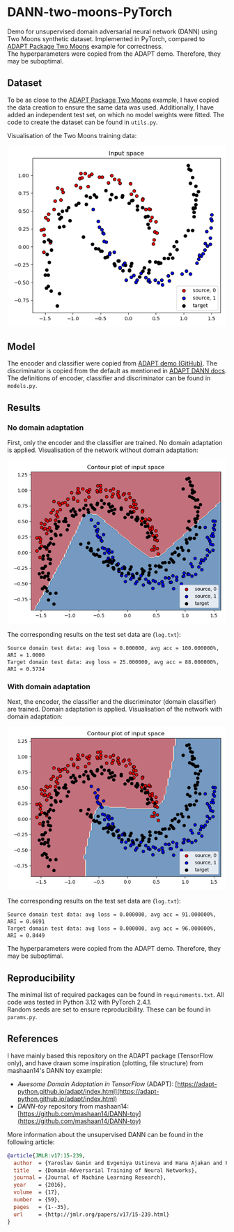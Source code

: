 # DANN-two-moons-PyTorch
Demo for unsupervised domain adversarial neural network (DANN) using Two Moons synthetic dataset. Implemented in PyTorch, compared to [ADAPT Package Two Moons](https://adapt-python.github.io/adapt/examples/Two_moons.html) example for correctness. \
The hyperparameters were copied from the ADAPT demo. Therefore, they may be suboptimal.

## Dataset
To be as close to the [ADAPT Package Two Moons](https://adapt-python.github.io/adapt/examples/Two_moons.html) example, I have copied the data creation to ensure the same data was used.
Additionally, I have added an independent test set, on which no model weights were fitted. The code to create the dataset can be found in `utils.py`.

Visualisation of the Two Moons training data:
<p align="center">
  <img width="500" src=./plots/train_dataset_samples.png>
</p>


## Model
The encoder and classifier were copied from [ADAPT demo (GitHub)](https://adapt-python.github.io/adapt/examples/Two_moons.html#Network). The discriminator is copied from the default as mentioned in [ADAPT DANN docs](https://adapt-python.github.io/adapt/generated/adapt.feature_based.DANN.html). The definitions of encoder, classifier and discriminator can be found in `models.py`.

## Results
### No domain adaptation
First, only the encoder and the classifier are trained. No domain adaptation is applied.
Visualisation of the network without domain adaptation:
<p align="center">
  <img width="500" src=./plots/contour_plot_no_domain_adaptation.png>
</p>

The corresponding results on the test set data are (`log.txt`):
```
Source domain test data: avg loss = 0.000000, avg acc = 100.000000%, ARI = 1.0000
Target domain test data: avg loss = 25.000000, avg acc = 88.000000%, ARI = 0.5734
```

### With domain adaptation
Next, the encoder, the classifier and the discriminator (domain classifier) are trained. Domain adaptation is applied.
Visualisation of the network with domain adaptation:
<p align="center">
  <img width="500" src=./plots/contour_plot_with_domain_adaptation.png>
</p>

The corresponding results on the test set data are (`log.txt`):
```
Source domain test data: avg loss = 0.000000, avg acc = 91.000000%, ARI = 0.6691
Target domain test data: avg loss = 0.000000, avg acc = 96.000000%, ARI = 0.8449
```
The hyperparameters were copied from the ADAPT demo. Therefore, they may be suboptimal.

## Reproducibility
The minimal list of required packages can be found in `requirements.txt`. All code was tested in Python 3.12 with PyTorch 2.4.1. \
Random seeds are set to ensure reproducibility. These can be found in `params.py`.

## References
I have mainly based this repository on the ADAPT package (TensorFlow only), and have drawn some inspiration (plotting, file structure) from mashaan14's DANN toy example:
- *Awesome Domain Adaptation in TensorFlow* (ADAPT): [https://adapt-python.github.io/adapt/index.html](https://adapt-python.github.io/adapt/index.html)
- *DANN-toy* repository from mashaan14: [https://github.com/mashaan14/DANN-toy](https://github.com/mashaan14/DANN-toy)

More information about the unsupervised DANN can be found in the following article:
```bibtex
@article{JMLR:v17:15-239,
  author  = {Yaroslav Ganin and Evgeniya Ustinova and Hana Ajakan and Pascal Germain and Hugo Larochelle and Fran{\c{c}}ois Laviolette and Mario March and Victor Lempitsky},
  title   = {Domain-Adversarial Training of Neural Networks},
  journal = {Journal of Machine Learning Research},
  year    = {2016},
  volume  = {17},
  number  = {59},
  pages   = {1--35},
  url     = {http://jmlr.org/papers/v17/15-239.html}
}
```
